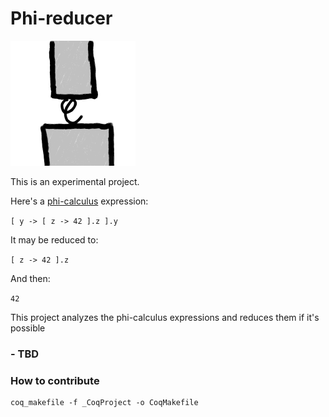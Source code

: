 # Phi-reducer
[<img src="docs/imgs/phi-reducer.png" width="200"/>](https://www.l3r8y.ru/phi-reducer/)

This is an experimental project.

Here's a [phi-calculus](https://arxiv.org/abs/2111.13384) expression:

`[ y -> [ z -> 42 ].z ].y`

It may be reduced to:

`[ z -> 42 ].z`

And then:

`42`

This project analyzes the phi-calculus expressions and reduces them if it's possible

### - TBD


### How to contribute
```shell
coq_makefile -f _CoqProject -o CoqMakefile
```
